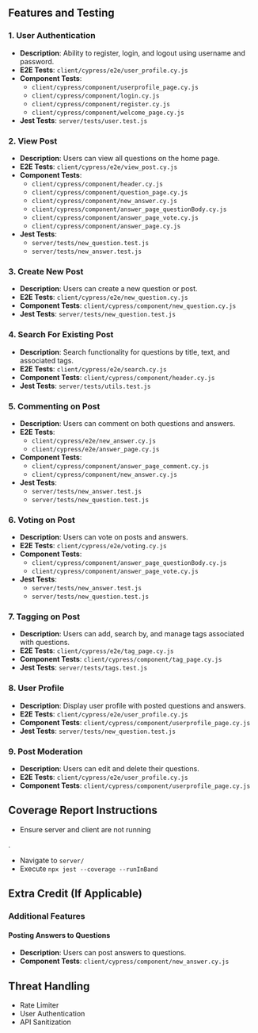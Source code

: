 
## Features and Testing

### 1. User Authentication
- **Description**: Ability to register, login, and logout using username and password.
- **E2E Tests**: `client/cypress/e2e/user_profile.cy.js`
- **Component Tests**:
  - `client/cypress/component/userprofile_page.cy.js`
  - `client/cypress/component/login.cy.js`
  - `client/cypress/component/register.cy.js`
  - `client/cypress/component/welcome_page.cy.js`
- **Jest Tests**: `server/tests/user.test.js`

### 2. View Post
- **Description**: Users can view all questions on the home page.
- **E2E Tests**: `client/cypress/e2e/view_post.cy.js`
- **Component Tests**:
  - `client/cypress/component/header.cy.js`
  - `client/cypress/component/question_page.cy.js`
  - `client/cypress/component/new_answer.cy.js`
  - `client/cypress/component/answer_page_questionBody.cy.js`
  - `client/cypress/component/answer_page_vote.cy.js`
  - `client/cypress/component/answer_page.cy.js`
- **Jest Tests**:
  - `server/tests/new_question.test.js`
  - `server/tests/new_answer.test.js`

### 3. Create New Post
- **Description**: Users can create a new question or post.
- **E2E Tests**: `client/cypress/e2e/new_question.cy.js`
- **Component Tests**: `client/cypress/component/new_question.cy.js`
- **Jest Tests**: `server/tests/new_question.test.js`

### 4. Search For Existing Post
- **Description**: Search functionality for questions by title, text, and associated tags.
- **E2E Tests**: `client/cypress/e2e/search.cy.js`
- **Component Tests**: `client/cypress/component/header.cy.js`
- **Jest Tests**: `server/tests/utils.test.js`

### 5. Commenting on Post
- **Description**: Users can comment on both questions and answers.
- **E2E Tests**:
  - `client/cypress/e2e/new_answer.cy.js`
  - `client/cypress/e2e/answer_page.cy.js`
- **Component Tests**:
  - `client/cypress/component/answer_page_comment.cy.js`
  - `client/cypress/component/new_answer.cy.js`
- **Jest Tests**:
  - `server/tests/new_answer.test.js`
  - `server/tests/new_question.test.js`

### 6. Voting on Post
- **Description**: Users can vote on posts and answers.
- **E2E Tests**: `client/cypress/e2e/voting.cy.js`
- **Component Tests**:
  - `client/cypress/component/answer_page_questionBody.cy.js`
  - `client/cypress/component/answer_page_vote.cy.js`
- **Jest Tests**:
  - `server/tests/new_answer.test.js`
  - `server/tests/new_question.test.js`

### 7. Tagging on Post
- **Description**: Users can add, search by, and manage tags associated with questions.
- **E2E Tests**: `client/cypress/e2e/tag_page.cy.js`
- **Component Tests**: `client/cypress/component/tag_page.cy.js`
- **Jest Tests**: `server/tests/tags.test.js`

### 8. User Profile
- **Description**: Display user profile with posted questions and answers.
- **E2E Tests**: `client/cypress/e2e/user_profile.cy.js`
- **Component Tests**: `client/cypress/component/userprofile_page.cy.js`
- **Jest Tests**: `server/tests/new_question.test.js`

### 9. Post Moderation
- **Description**: Users can edit and delete their questions.
- **E2E Tests**: `client/cypress/e2e/user_profile.cy.js`
- **Component Tests**: `client/cypress/component/userprofile_page.cy.js`

## Coverage Report Instructions

- Ensure server and client are not running

.
- Navigate to `server/`
- Execute `npx jest --coverage --runInBand`

## Extra Credit (If Applicable)

### Additional Features

#### Posting Answers to Questions
- **Description**: Users can post answers to questions.
- **Component Tests**: `client/cypress/component/new_answer.cy.js`

## Threat Handling

- Rate Limiter
- User Authentication
- API Sanitization
